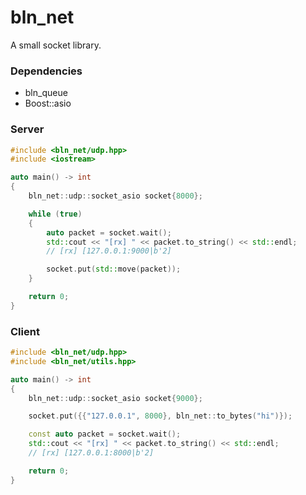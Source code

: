 # bln_net
A small socket library.

### Dependencies
* bln_queue
* Boost::asio

### Server
```c++
#include <bln_net/udp.hpp>
#include <iostream>

auto main() -> int
{
    bln_net::udp::socket_asio socket{8000};

    while (true)
    {
        auto packet = socket.wait();
        std::cout << "[rx] " << packet.to_string() << std::endl;
        // [rx] [127.0.0.1:9000|b'2]

        socket.put(std::move(packet));
    }

    return 0;
}
```

### Client
```c++
#include <bln_net/udp.hpp>
#include <bln_net/utils.hpp>

auto main() -> int
{
    bln_net::udp::socket_asio socket{9000};

    socket.put({{"127.0.0.1", 8000}, bln_net::to_bytes("hi")});

    const auto packet = socket.wait();
    std::cout << "[rx] " << packet.to_string() << std::endl;
    // [rx] [127.0.0.1:8000|b'2]

    return 0;
}
```